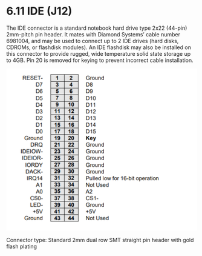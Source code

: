 # 6.11 IDE \(J12\)

The IDE connector is a standard notebook hard drive type 2x22 \(44-pin\) 2mm-pitch pin header. It mates with Diamond Systems’ cable number 6981004, and may be used to connect up to 2 IDE drives \(hard disks, CDROMs, or flashdisk modules\). An IDE flashdisk may also be installed on this connector to provide rugged, wide temperature solid state storage up to 4GB. Pin 20 is removed for keying to prevent incorrect cable installation.

![](../../../.gitbook/assets/s10.png)

Connector type: Standard 2mm dual row SMT straight pin header with gold flash plating

